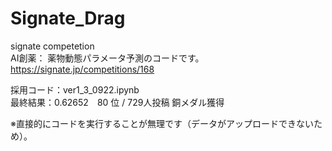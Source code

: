 # Signate_Drag
signate competetion<br>
AI創薬： 薬物動態パラメータ予測のコードです。<br>
https://signate.jp/competitions/168

採用コード：ver1_3_0922.ipynb <br>
最終結果：0.62652　80 位 / 729人投稿 銅メダル獲得<br>

※直接的にコードを実行することが無理です（データがアップロードできないため）。
